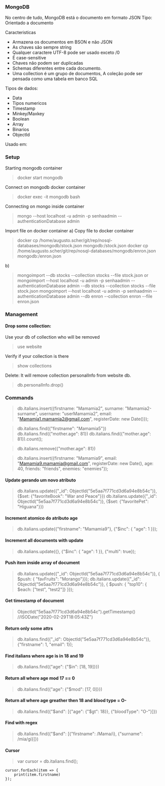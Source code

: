 ### MongoDB
No centro de tudo, MongoDB está o documento em formato JSON
Tipo: Orientado a documento

Caracteristicas
- Armazena os documentos em BSON e não JSON
- As chaves são sempre string
- Qualquer caractere UTF-8 pode ser usado exceto /0
- É case-sensitive
- Chaves não podem ser duplicadas
- Schemas diferentes entre cada documento.
- Uma collection é um grupo de documentos, A coleção pode ser pensada como uma tabela em banco SQL

Tipos de dados:
- Data
- Tipos numericos
- Timestamp
- Minkey/Maxkey
- Boolean
- Array 
- Binarios
- ObjectId

Usado em:


### Setup

Starting mongodb container
> docker start mongodb

Connect on mongodb docker container
> docker exec -it mongodb bash

Connecting on mongo inside container
> mongo --host localhost -u admin -p senhaadmin --authenticationDatabase admin

Import file on docker container
a) Copy file to docker container
> docker cp /home/augusto.scher/git/rep/nosql-databases/mongodb/stock.json mongodb:/stock.json
> docker cp /home/augusto.scher/git/rep/nosql-databases/mongodb/enron.json mongodb:/enron.json

b) 
> mongoimport --db stocks --collection stocks --file stock.json
or
> mongoimport --host localhost -u admin -p senhaadmin --authenticationDatabase admin --db stocks --collection stocks --file stock.json
> mongoimport --host localhost -u admin -p senhaadmin --authenticationDatabase admin --db enron --collection enron --file enron.json

### Management
#### Drop some collection:
Use your db of collection who will be removed
> use website

Verify if your collection is there
> show collections 

Delete: It will remove collection personalInfo from website db.
> db.personalInfo.drop()

### Commands
> db.italians.insert({firstname: "Mamamia2", surname: "Mamamia2-surname", username: "userMamamia2", email: "Mamamia1.mamamia2@gmail.com", registerDate: new Date()});

> db.italians.find({"firstname": "Mamamia5"})
> db.italians.find({"mother.age": 81})
> db.italians.find({"mother.age": 81}).count();

> db.italians.remove({"mother.age": 81})

> db.italians.insert({firstname: "Mamamia9", email: "Mamamia9.mamamia@gmail.com", registerDate: new Date(), age: 40, friends: "friends", enemies: "enemies"});

#### Update gerando um novo atributo
> db.italians.update({"_id": ObjectId("5e5aa7f771cd3d6a94e8b54c")}, {$set: {"favoriteBook": "War and Peace"}})
> db.italians.update({"_id": ObjectId("5e5aa7f771cd3d6a94e8b54c")}, {$set: {"favoritePet": "Higuana"}})

#### Increment atomico do atributo age
> db.italians.update({"firstname": "Mamamia9"}, {"$inc": { "age": 1 }});

#### Increment all documents with update
> db.italians.update({}, {"$inc": { "age": 1 }}, {"multi": true});

#### Push item inside array of document
> db.italians.update({"_id": ObjectId("5e5aa7f771cd3d6a94e8b54c")}, { $push: { "favFruits": "Morango"}});
> db.italians.update({"_id": ObjectId("5e5aa7f771cd3d6a94e8b54c")}, { $push: { "top10": { $each: ["test", "test2"]} }});

#### Get timestamp of document
> ObjectId("5e5aa7f771cd3d6a94e8b54c").getTimestamp() //ISODate("2020-02-29T18:05:43Z")

#### Return only some attrs
> db.italians.find({"_id": ObjectId("5e5aa7f771cd3d6a94e8b54c")}, {"firstname": 1, "email": 1});

#### Find italians where age is in 18 and 19
> db.italians.find({"age": {"$in": [18, 19]}})

#### Return all where age mod 17 == 0
> db.italians.find({"age": {"$mod": [17, 0]}})

#### Return all where age greather then 18 and blood type = O-
> db.italians.find({"$and": [{"age": {"$gt": 18}}, {"bloodType": "O-"}]})

#### Find with regex
> db.italians.find({"$and": [{"firstname": /Mama/i}, {"surname": /mia/gi}]})

#### Cursor
> var cursor = db.italians.find();
```
cursor.forEach(item => {
    print(item.firstname)
});
``` 


